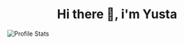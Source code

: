 <h1 align="center">Hi there 👋, i'm Yusta</h1>
<img src="https://github.com/NotYusta/NotYusta/blob/main/images/stat.svg" alt="Profile Stats"/>

